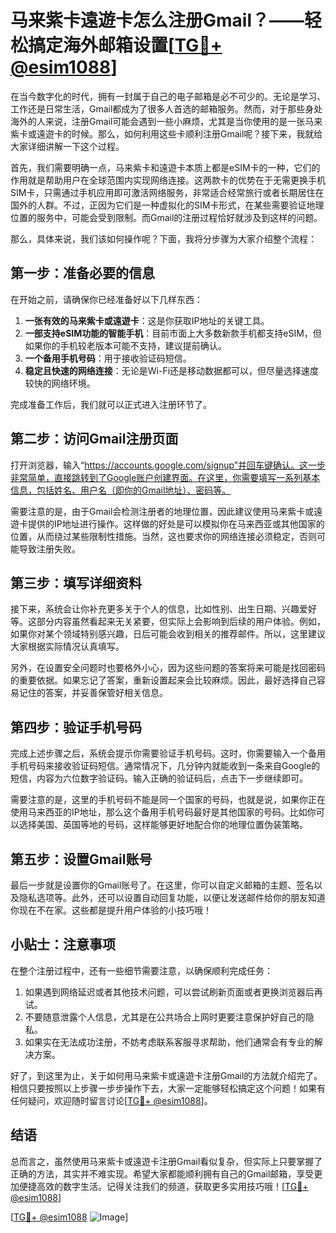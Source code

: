 # 马来紫卡遠遊卡怎么注册Gmail？——轻松搞定海外邮箱设置[[TG💪+ @esim1088](https://t.me/s/esim1088)]

在当今数字化的时代，拥有一封属于自己的电子邮箱是必不可少的。无论是学习、工作还是日常生活，Gmail都成为了很多人首选的邮箱服务。然而，对于那些身处海外的人来说，注册Gmail可能会遇到一些小麻烦，尤其是当你使用的是一张马来紫卡或遠遊卡的时候。那么，如何利用这些卡顺利注册Gmail呢？接下来，我就给大家详细讲解一下这个过程。

首先，我们需要明确一点，马来紫卡和遠遊卡本质上都是eSIM卡的一种，它们的作用就是帮助用户在全球范围内实现网络连接。这两款卡的优势在于无需更换手机SIM卡，只需通过手机应用即可激活网络服务，非常适合经常旅行或者长期居住在国外的人群。不过，正因为它们是一种虚拟化的SIM卡形式，在某些需要验证地理位置的服务中，可能会受到限制。而Gmail的注册过程恰好就涉及到这样的问题。

那么，具体来说，我们该如何操作呢？下面，我将分步骤为大家介绍整个流程：

## 第一步：准备必要的信息

在开始之前，请确保你已经准备好以下几样东西：
1. **一张有效的马来紫卡或遠遊卡**：这是你获取IP地址的关键工具。
2. **一部支持eSIM功能的智能手机**：目前市面上大多数新款手机都支持eSIM，但如果你的手机较老版本可能不支持，建议提前确认。
3. **一个备用手机号码**：用于接收验证码短信。
4. **稳定且快速的网络连接**：无论是Wi-Fi还是移动数据都可以，但尽量选择速度较快的网络环境。

完成准备工作后，我们就可以正式进入注册环节了。

## 第二步：访问Gmail注册页面

打开浏览器，输入“https://accounts.google.com/signup”并回车键确认。这一步非常简单，直接跳转到了Google账户创建界面。在这里，你需要填写一系列基本信息，包括姓名、用户名（即你的Gmail地址）、密码等。

需要注意的是，由于Gmail会检测注册者的地理位置，因此建议使用马来紫卡或遠遊卡提供的IP地址进行操作。这样做的好处是可以模拟你在马来西亚或其他国家的位置，从而绕过某些限制性措施。当然，这也要求你的网络连接必须稳定，否则可能导致注册失败。

## 第三步：填写详细资料

接下来，系统会让你补充更多关于个人的信息，比如性别、出生日期、兴趣爱好等。这部分内容虽然看起来无关紧要，但实际上会影响到后续的用户体验。例如，如果你对某个领域特别感兴趣，日后可能会收到相关的推荐邮件。所以，这里建议大家根据实际情况认真填写。

另外，在设置安全问题时也要格外小心，因为这些问题的答案将来可能是找回密码的重要依据。如果忘记了答案，重新设置起来会比较麻烦。因此，最好选择自己容易记住的答案，并妥善保管好相关信息。

## 第四步：验证手机号码

完成上述步骤之后，系统会提示你需要验证手机号码。这时，你需要输入一个备用手机号码来接收验证码短信。通常情况下，几分钟内就能收到一条来自Google的短信，内容为六位数字验证码。输入正确的验证码后，点击下一步继续即可。

需要注意的是，这里的手机号码不能是同一个国家的号码，也就是说，如果你正在使用马来西亚的IP地址，那么这个备用手机号码最好是其他国家的号码。比如你可以选择美国、英国等地的号码，这样能够更好地配合你的地理位置伪装策略。

## 第五步：设置Gmail账号

最后一步就是设置你的Gmail账号了。在这里，你可以自定义邮箱的主题、签名以及隐私选项等。此外，还可以设置自动回复功能，以便让发送邮件给你的朋友知道你现在不在家。这些都是提升用户体验的小技巧哦！

## 小贴士：注意事项

在整个注册过程中，还有一些细节需要注意，以确保顺利完成任务：
1. 如果遇到网络延迟或者其他技术问题，可以尝试刷新页面或者更换浏览器后再试。
2. 不要随意泄露个人信息，尤其是在公共场合上网时更要注意保护好自己的隐私。
3. 如果实在无法成功注册，不妨考虑联系客服寻求帮助，他们通常会有专业的解决方案。

好了，到这里为止，关于如何用马来紫卡或遠遊卡注册Gmail的方法就介绍完了。相信只要按照以上步骤一步步操作下去，大家一定能够轻松搞定这个问题！如果有任何疑问，欢迎随时留言讨论[[TG💪+ @esim1088](https://t.me/s/esim1088)]。

## 结语

总而言之，虽然使用马来紫卡或遠遊卡注册Gmail看似复杂，但实际上只要掌握了正确的方法，其实并不难实现。希望大家都能顺利拥有自己的Gmail邮箱，享受更加便捷高效的数字生活。记得关注我们的频道，获取更多实用技巧哦！[[TG💪+ @esim1088](https://t.me/s/esim1088)] 

[[TG💪+ @esim1088](https://t.me/s/esim1088) ![Image](https://i.postimg.cc/4NQfJmqS/Snipaste-2025-05-13-00-14-12.png)]